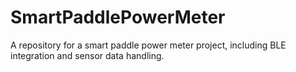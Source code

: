 # SmartPaddlePowerMeter
A repository for a smart paddle power meter project, including BLE integration and sensor data handling.
